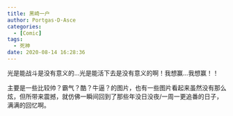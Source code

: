 ```yaml
---
title: 黑崎一户
author: Portgas·D·Asce
categories:
  - [Comic]
tags:
  - 死神
date: 2020-08-14 16:28:36
---
```


光是能战斗是没有意义的…光是能活下去是没有意义的啊！我想赢…我想赢！！

<!--more-->

主要是一些比较帅？霸气？酷？牛逼？的图片，也有一些图片看起来虽然没有那么炫，但所带来震撼，就仿佛一瞬间回到了那些年没日没夜/一周一更追番的日子，满满的回忆啊。
